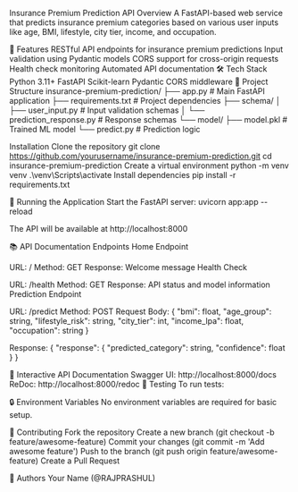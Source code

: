 Insurance Premium Prediction API
Overview
A FastAPI-based web service that predicts insurance premium categories based on various user inputs like age, BMI, lifestyle, city tier, income, and occupation.

🚀 Features
RESTful API endpoints for insurance premium predictions
Input validation using Pydantic models
CORS support for cross-origin requests
Health check monitoring
Automated API documentation
🛠️ Tech Stack
Python 3.11+
FastAPI
Scikit-learn
Pydantic
CORS middleware
📁 Project Structure
insurance-premium-prediction/
├── app.py                      # Main FastAPI application
├── requirements.txt            # Project dependencies
├── schema/
│   ├── user_input.py          # Input validation schemas
│   └── prediction_response.py  # Response schemas
└── model/
    ├── model.pkl              # Trained ML model
    └── predict.py             # Prediction logic



 Installation
Clone the repository
git clone https://github.com/yourusername/insurance-premium-prediction.git
cd insurance-premium-prediction
Create a virtual environment
python -m venv venv
.\venv\Scripts\activate
Install dependencies
pip install -r requirements.txt

🚀 Running the Application
Start the FastAPI server:
uvicorn app:app --reload

The API will be available at http://localhost:8000

📚 API Documentation
Endpoints
Home Endpoint

URL: /
Method: GET
Response: Welcome message
Health Check

URL: /health
Method: GET
Response: API status and model information
Prediction Endpoint

URL: /predict
Method: POST
Request Body:
{
    "bmi": float,
    "age_group": string,
    "lifestyle_risk": string,
    "city_tier": int,
    "income_lpa": float,
    "occupation": string
}

Response:
{
    "response": {
        "predicted_category": string,
        "confidence": float
    }
}

📖 Interactive API Documentation
Swagger UI: http://localhost:8000/docs
ReDoc: http://localhost:8000/redoc
🧪 Testing
To run tests:

🔒 Environment Variables
No environment variables are required for basic setup.

🤝 Contributing
Fork the repository
Create a new branch (git checkout -b feature/awesome-feature)
Commit your changes (git commit -m 'Add awesome feature')
Push to the branch (git push origin feature/awesome-feature)
Create a Pull Request

👥 Authors
Your Name (@RAJPRASHUL)
